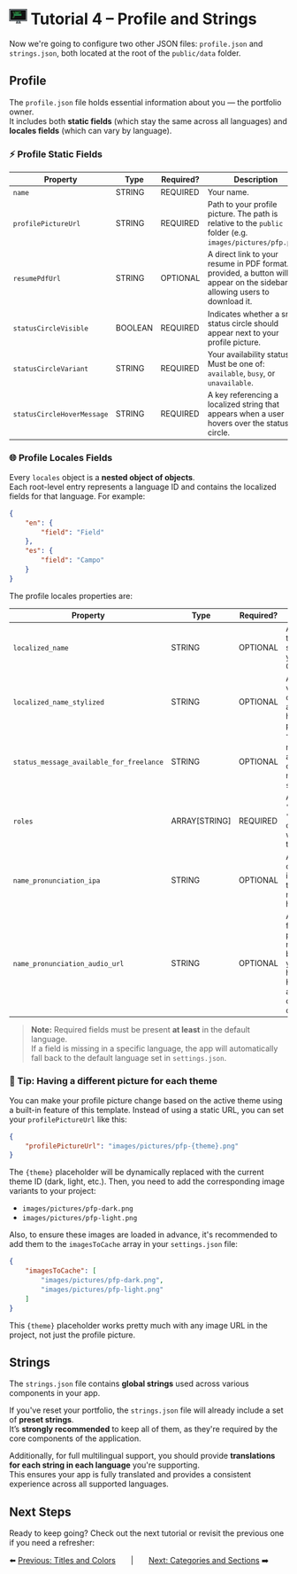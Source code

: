 # <img src="../assets/logo.png"> Tutorial 4 – Profile and Strings

Now we're going to configure two other JSON files: `profile.json` and `strings.json`, both located at the root of the `public/data` folder.

## Profile

The `profile.json` file holds essential information about you — the portfolio owner.  
It includes both **static fields** (which stay the same across all languages) and **locales fields** (which can vary by language).

### ⚡ Profile Static Fields

| Property                   | Type     | Required? | Description                                                                                                                 |
|----------------------------|----------|-----------|-----------------------------------------------------------------------------------------------------------------------------|
| `name`                     | STRING   | REQUIRED  | Your name.                                                                                                                  |
| `profilePictureUrl`        | STRING   | REQUIRED  | Path to your profile picture. The path is relative to the `public` folder (e.g. `images/pictures/pfp.png`).                 |
| `resumePdfUrl`             | STRING   | OPTIONAL  | A direct link to your resume in PDF format. If provided, a button will appear on the sidebar allowing users to download it. |
| `statusCircleVisible`      | BOOLEAN  | REQUIRED  | Indicates whether a small status circle should appear next to your profile picture.                                         |
| `statusCircleVariant`      | STRING   | REQUIRED  | Your availability status. Must be one of: `available`, `busy`, or `unavailable`.                                            |
| `statusCircleHoverMessage` | STRING   | REQUIRED  | A key referencing a localized string that appears when a user hovers over the status circle.                                |

### 🌐 Profile Locales Fields

Every `locales` object is a **nested object of objects**.  
Each root-level entry represents a language ID and contains the localized fields for that language. For example:

```json
{
    "en": {
        "field": "Field"
    },
    "es": {
        "field": "Campo"
    }
}
```

The profile locales properties are:

| Property                                 | Type          | Required?  | Description                                                                                                                                                                                                                                                                    |
|------------------------------------------|---------------|------------|--------------------------------------------------------------------------------------------------------------------------------------------------------------------------------------------------------------------------------------------------------------------------------|
| `localized_name`                         | STRING        | OPTIONAL   | A version of your name translated into the selected language (e.g., your Spanish name or Chinese name).                                                                                                                                                                        |
| `localized_name_stylized`                | STRING        | OPTIONAL   | An **HTML-formatted** version of your name. You can use `[[text]]` for **bold** and `{{text}}` for highlighting with the primary theme color.                                                                                                                                  |
| `status_message_available_for_freelance` | STRING        | OPTIONAL   | The default status message for your availability. You can customize or add other messages based on your `statusCircleHoverMessage`.                                                                                                                                            |
| `roles`                                  | ARRAY[STRING] | REQUIRED   | A list of roles (e.g., `"Frontend Developer"`, `"Designer"`). If more than one is provided, the app will animate between them every 5 seconds.                                                                                                                                 |
| `name_pronunciation_ipa`                 | STRING        | OPTIONAL   | A phonetic representation of your name. If provided, it will be displayed when the pronunciation button next to your name is hovered.                                                                                                                                          |
| `name_pronunciation_audio_url`           | STRING        | OPTIONAL   | A direct link to an audio file that plays the pronunciation of your name. If provided, a play button will appear next to your name so users can hear how it's pronounced. Helpful if you're reaching an international audience or have a last name that’s often mispronounced. |

> **Note:** Required fields must be present **at least** in the default language.  
> If a field is missing in a specific language, the app will automatically fall back to the default language set in `settings.json`.

### 📌 Tip: Having a different picture for each theme

You can make your profile picture change based on the active theme using a built-in feature of this template.
Instead of using a static URL, you can set your `profilePictureUrl` like this:


```json
{
    "profilePictureUrl": "images/pictures/pfp-{theme}.png"
}
```

The `{theme}` placeholder will be dynamically replaced with the current theme ID (dark, light, etc.). Then, you need to add the corresponding image variants to your project:
- `images/pictures/pfp-dark.png`
- `images/pictures/pfp-light.png`

Also, to ensure these images are loaded in advance, it's recommended to add them to the `imagesToCache` array in your `settings.json` file:

```json
{
    "imagesToCache": [
        "images/pictures/pfp-dark.png",
        "images/pictures/pfp-light.png"
    ]
}
```

This `{theme}` placeholder works pretty much with any image URL in the project, not just the profile picture.

## Strings

The `strings.json` file contains **global strings** used across various components in your app.

If you've reset your portfolio, the `strings.json` file will already include a set of **preset strings**.  
It’s **strongly recommended** to keep all of them, as they're required by the core components of the application.

Additionally, for full multilingual support, you should provide **translations for each string in each language** you're supporting.  
This ensures your app is fully translated and provides a consistent experience across all supported languages.

## Next Steps
Ready to keep going? Check out the next tutorial or revisit the previous one if you need a refresher:

⬅️ [Previous: Titles and Colors](./TUTORIAL_03_TITLES_AND_COLORS.md)
&nbsp;&nbsp;&nbsp;&nbsp;&nbsp;&nbsp;|&nbsp;&nbsp;&nbsp;&nbsp;&nbsp;&nbsp;
[Next: Categories and Sections](./TUTORIAL_05_CATEGORIES_AND_SECTIONS.md) ➡️ 